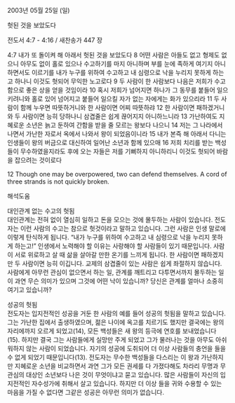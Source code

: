 2003년 05월 25일 (일)

헛된 것을 보았도다



전도서 4:7 - 4:16 / 새찬송가 447 장


4:7 내가 또 돌이켜 해 아래서 헛된 것을 보았도다 8 어떤 사람은 아들도 없고 형제도 없으니 아무도 없이 홀로 있으나 수고하기를 마지 아니하며 부를 눈에 족하게 여기지 아니하면서도 이르기를 내가 누구를 위하여 수고하고 내 심령으로 낙을 누리지 못하게 하는고 하나니 이것도 헛되어 무익한 노고로다
9 두 사람이 한 사람보다 나음은 저희가 수고함으로 좋은 상을 얻을 것임이라 10 혹시 저희가 넘어지면 하나가 그 동무를 붙들어 일으키려니와 홀로 있어 넘어지고 붙들어 일으킬 자가 없는 자에게는 화가 있으리라 11 두 사람이 함께 누우면 따뜻하거니와 한 사람이면 어찌 따뜻하랴 12 한 사람이면 패하겠거니와 두 사람이면 능히 당하나니 삼겹줄은 쉽게 끊어지지 아니하느니라 13 가난하여도 지혜로운 소년은 늙고 둔하여 간함을 받을 줄 모르는 왕보다 나으니 14 저는 그 나라에서 나면서 가난한 자로서 옥에서 나와서 왕이 되었음이니라 15 내가 본즉 해 아래서 다니는 인생들이 왕의 버금으로 대신하여 일어난 소년과 함께 있으매 16 저희 치리를 받는 백성들이 무수하였을지라도 후에 오는 자들은 저를 기뻐하지 아니하리니 이것도 헛되어 바람을 잡으려는 것이로다

12 Though one may be overpowered, two can defend themselves. A cord of three strands is not quickly broken.

해석도움





대인관계 없는 수고의 헛됨  
대인관계는 전혀 없이 열심히 일하고 돈을 모으는 것에 몰두하는 사람이 있습니다. 전도자는 이런 사람의 수고는 참으로 헛것이라고 말하고 있습니다. 그런 사람은 인생 말로에 이렇게 탄식하게 됩니다. “내가 누구를 위하여 수고하고 내 심령으로 낙을 누리지 못하게 하는고!” 인생에서 노력해야 할 이유는 사랑해야 할 사람들이 있기 때문입니다. 사람이 서로 위로하고 살 때 삶을 살아갈 만한 온기를 느끼게 됩니다. 한 사람이면 패하겠지만 두 사람이면 능히 이깁니다. 교제의 삼겹줄이 있는 사람은 쉽게 좌절하지 않습니다. 사람에게 아무런 관심이 없으면서 하는 일, 관계를 깨트리고 다투면서까지 몰두하는 일이 과연 무슨 의미가 있으며 그것에 어떤 낙이 있습니까? 당신은 관계를 얼마나 소중히 여기고 있습니까? 

성공의 헛됨  
전도자는 입지전적인 성공을 거둔 한 사람의 예를 들어 성공의 헛됨을 말하고 있습니다. 그는 가난한 집에서 출생하였으며, 젊은 나이에 옥고를 치르기도 했지만 결국에는 왕의 자리에까지 오르게 되었고(14), 모든 백성들은 새 왕의 등극에 연호를 보내었습니다(15). 하지만 결국 그는 사람들에게 실망만 주게 되었고 그가 물러나는 것을 아무도 아쉬워하지 않는 사람이 되었습니다. 자기의 성공에 도취되어 더 이상 사람들의 충언을 들을 수 없게 되었기 때문입니다(13).  전도자는 무수한 백성들을 다스리는 이 왕과 가난하지만 지혜로운 소년을 비교하면서 과연 그가 모든 권세를 다 가졌다해도  차라리 무명과 무관심의 대상인 소년보다 나은 것이 무엇이냐고 묻고 있습니다. 많은 사람들이 자신의 입지전적인 자수성가에 취해서 살고 있습니다. 하지만  더 이상 들을 귀와 수용할 수 있는 마음을 가질 수 없다면 그같은 성공은 아무런 의미가 없습니다.